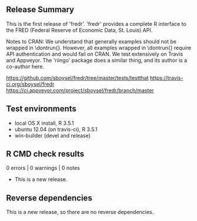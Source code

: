 ## Release Summary

This is the first release of 'fredr'. 'fredr' provides a complete R interface
to the FRED (Federal Reserve of Economic Data, St. Louis) API.

Notes to CRAN: We understand that generally examples should not be wrapped in
\dontrun{}. However, all examples wrapped in \dontrun{} require API
authentication and would fail on CRAN. We test extensively on Travis and 
Appveyor. The 'riingo' package does a similar thing, and its author is a
co-author here.

https://github.com/sboysel/fredr/tree/master/tests/testthat
https://travis-ci.org/sboysel/fredr
https://ci.appveyor.com/project/sboysel/fredr/branch/master

## Test environments
* local OS X install, R 3.5.1
* ubuntu 12.04 (on travis-ci), R 3.5.1
* win-builder (devel and release)

## R CMD check results

0 errors | 0 warnings | 0 notes

* This is a new release.

## Reverse dependencies

This is a new release, so there are no reverse dependencies.
